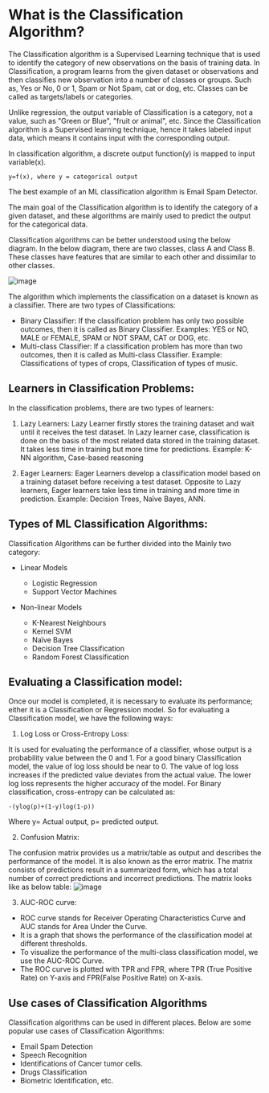 # What is the Classification Algorithm?
The Classification algorithm is a Supervised Learning technique that is used to identify the category of new observations on the basis of training data. In Classification, a program learns from the given dataset or observations and then classifies new observation into a number of classes or groups. Such as, Yes or No, 0 or 1, Spam or Not Spam, cat or dog, etc. Classes can be called as targets/labels or categories.

Unlike regression, the output variable of Classification is a category, not a value, such as "Green or Blue", "fruit or animal", etc. Since the Classification algorithm is a Supervised learning technique, hence it takes labeled input data, which means it contains input with the corresponding output.

In classification algorithm, a discrete output function(y) is mapped to input variable(x).

    y=f(x), where y = categorical output  
The best example of an ML classification algorithm is Email Spam Detector.

The main goal of the Classification algorithm is to identify the category of a given dataset, and these algorithms are mainly used to predict the output for the categorical data.

Classification algorithms can be better understood using the below diagram. In the below diagram, there are two classes, class A and Class B. These classes have features that are similar to each other and dissimilar to other classes.

![image](https://user-images.githubusercontent.com/58425689/107843457-50805400-6df3-11eb-98ca-d5df8cb4032a.png)

The algorithm which implements the classification on a dataset is known as a classifier. There are two types of Classifications:

  - Binary Classifier: If the classification problem has only two possible outcomes, then it is called as Binary Classifier.
  Examples: YES or NO, MALE or FEMALE, SPAM or NOT SPAM, CAT or DOG, etc.
  - Multi-class Classifier: If a classification problem has more than two outcomes, then it is called as Multi-class Classifier.
  Example: Classifications of types of crops, Classification of types of music.
    
## Learners in Classification Problems:
In the classification problems, there are two types of learners:

1. Lazy Learners: Lazy Learner firstly stores the training dataset and wait until it receives the test dataset. In Lazy learner case, classification is done on the basis of the most related data stored in the training dataset. It takes less time in training but more time for predictions.
Example: K-NN algorithm, Case-based reasoning

2. Eager Learners: Eager Learners develop a classification model based on a training dataset before receiving a test dataset. Opposite to Lazy learners, Eager learners take less time in training and more time in prediction. Example: Decision Trees, Naïve Bayes, ANN.

## Types of ML Classification Algorithms:
Classification Algorithms can be further divided into the Mainly two category:

- Linear Models
    - Logistic Regression
    - Support Vector Machines
    
- Non-linear Models
    - K-Nearest Neighbours
    - Kernel SVM
    - Naïve Bayes
    - Decision Tree Classification
    - Random Forest Classification

## Evaluating a Classification model:
Once our model is completed, it is necessary to evaluate its performance; either it is a Classification or Regression model. So for evaluating a Classification model, we have the following ways:

1. Log Loss or Cross-Entropy Loss:

It is used for evaluating the performance of a classifier, whose output is a probability value between the 0 and 1.
For a good binary Classification model, the value of log loss should be near to 0.
The value of log loss increases if the predicted value deviates from the actual value.
The lower log loss represents the higher accuracy of the model.
For Binary classification, cross-entropy can be calculated as:
    
    -(ylog(p)+(1-y)log(1-p))  
Where y= Actual output, p= predicted output.

2. Confusion Matrix:

The confusion matrix provides us a matrix/table as output and describes the performance of the model.
It is also known as the error matrix.
The matrix consists of predictions result in a summarized form, which has a total number of correct predictions and incorrect predictions. The matrix looks like as below table:
![image](https://user-images.githubusercontent.com/58425689/107843527-f338d280-6df3-11eb-9627-13afe2995bee.png)

3. AUC-ROC curve:

- ROC curve stands for Receiver Operating Characteristics Curve and AUC stands for Area Under the Curve.
- It is a graph that shows the performance of the classification model at different thresholds.
- To visualize the performance of the multi-class classification model, we use the AUC-ROC Curve.
- The ROC curve is plotted with TPR and FPR, where TPR (True Positive Rate) on Y-axis and FPR(False Positive Rate) on X-axis.

## Use cases of Classification Algorithms
Classification algorithms can be used in different places. Below are some popular use cases of Classification Algorithms:
- Email Spam Detection
- Speech Recognition
- Identifications of Cancer tumor cells.
- Drugs Classification
- Biometric Identification, etc.

